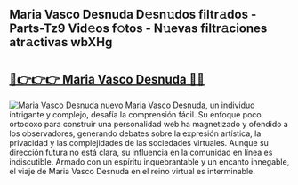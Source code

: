 ## Maria Vasco Desnuda D𝚎sn𝚞dos filtr𝚊dos - Parts-Tz9 Vid𝚎os f𝚘tos - N𝚞evas filtr𝚊ciones atr𝚊ctivas wbXHg

# <h2><a href="http://mb18r6.tromn.icu/?c=Maria+Vasco+Desnuda">🔗👉👉👉 Maria Vasco Desnuda 🔗🔗</a></h2>

[![Maria Vasco Desnuda nuevo](https://i.imgur.com/pEAQMta.gif)](http://mb18r6.tromn.icu/?c=Maria+Vasco+Desnuda)
Maria Vasco Desnuda, un individuo intrigante y complejo, desafía la comprensión fácil. Su enfoque poco ortodoxo para construir una personalidad web ha magnetizado y ofendido a los observadores, generando debates sobre la expresión artística, la privacidad y las complejidades de las sociedades virtuales. Aunque su dirección futura no está clara, su influencia en la comunidad en línea es indiscutible. Armado con un espíritu inquebrantable y un encanto innegable, el viaje de Maria Vasco Desnuda en el reino virtual es interminable.
